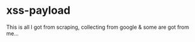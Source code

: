 # xss-payload
This is all I got from scraping, collecting from google &amp; some are got from me...
